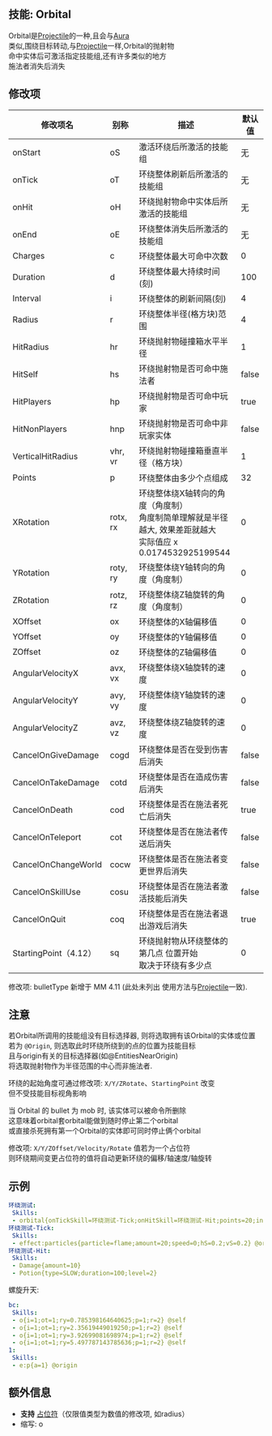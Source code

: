技能: Orbital
--------------------------

Orbital是[Projectile](技能/列表/projectile)的一种,且会与[Aura](/技能/列表/aura)  
类似,围绕目标转动,与[Projectile](技能/列表/projectile)一样,Orbital的抛射物  
命中实体后可激活指定技能组,还有许多类似的地方  
施法者消失后消失

修改项
----------

| 修改项名 | 别称    | 描述                                                                                                    | 默认值 |
|-----------|------------|----------------------------------------------------------------------------------------------------------------|---------------|
| onStart             | oS       | 激活环绕后所激活的技能组 | 无          |
| onTick              | oT       | 环绕整体刷新后所激活的技能组 | 无          |
| onHit               | oH       | 环绕抛射物命中实体后所激活的技能组 | 无          |
| onEnd               | oE       | 环绕整体消失后所激活的技能组 | 无          |
| Charges             | c        | 环绕整体最大可命中次数 | 0 |
| Duration            | d        | 环绕整体最大持续时间(刻) | 100 |
| Interval            | i        | 环绕整体的刷新间隔(刻) | 4 |
| Radius              | r        | 环绕整体半径(格方块)范围 | 4 |
| HitRadius           | hr       | 环绕抛射物碰撞箱水平半径 | 1             |
| HitSelf | hs | 环绕抛射物是否可命中施法者 | false |
| HitPlayers | hp | 环绕抛射物是否可命中玩家 | true |
| HitNonPlayers | hnp | 环绕抛射物是否可命中非玩家实体 | false |
| VerticalHitRadius   | vhr, vr  | 环绕抛射物碰撞箱垂直半径（格方块） | 1             |
| Points              | p        | 环绕整体由多少个点组成 | 32            |
| XRotation           | rotx, rx | 环绕整体绕X轴转向的角度（角度制）<br>角度制简单理解就是半径越大, 效果差距就越大<br>实际值应 x  0.0174532925199544 | 0             |
| YRotation           | roty, ry | 环绕整体绕Y轴转向的角度（角度制）                                                                                                                                             | 0             |
| ZRotation           | rotz, rz | 环绕整体绕Z轴旋转的角度（角度制）                                                                                                                                             | 0             |
| XOffset             | ox       | 环绕整体的X轴偏移值                                                                                                                               | 0             |
| YOffset             | oy       | 环绕整体的Y轴偏移值                                                                                                                               | 0             |
| ZOffset             | oz       | 环绕整体的Z轴偏移值                                                                                                                               | 0             |
| AngularVelocityX    | avx, vx  | 环绕整体绕X轴旋转的速度                                                                                                                       | 0             |
| AngularVelocityY    | avy, vy  | 环绕整体绕Y轴旋转的速度                                                                                                                        | 0             |
| AngularVelocityZ    | avz, vz  | 环绕整体绕Z轴旋转的速度                                                                                                                        | 0             |
| CancelOnGiveDamage  | cogd     | 环绕整体是否在受到伤害后消失 | false         |
| CancelOnTakeDamage  | cotd     | 环绕整体是否在造成伤害后消失 | false         |
| CancelOnDeath       | cod      | 环绕整体是否在施法者死亡后消失 | true          |
| CancelOnTeleport    | cot      | 环绕整体是否在施法者传送后消失 | false         |
| CancelOnChangeWorld | cocw     | 环绕整体是否在施法者变更世界后消失 | false         |
| CancelOnSkillUse    | cosu     | 环绕整体是否在施法者激活技能后消失 | false         |
| CancelOnQuit        | coq      | 环绕整体是否在施法者退出游戏后消失 | true          |
| StartingPoint（4.12） | sq | 环绕抛射物从环绕整体的 第几点 位置开始<br>取决于环绕有多少点 | 0 |

修改项: bulletType 新增于 MM 4.11 (此处未列出 使用方法与[Projectile](技能/列表/Projectile)一致).  

注意
-------------

若Orbital所调用的技能组没有目标选择器, 则将选取拥有该Orbital的实体或位置  
若为 `@Origin`, 则选取此时环绕所绕到的点的位置为技能目标  
且与origin有关的目标选择器(如@EntitiesNearOrigin)  
将选取抛射物作为半径范围的中心而非施法者.

环绕的起始角度可通过修改项: `X/Y/ZRotate`、`StartingPoint` 改变   
但不受技能目标视角影响 

当 Orbital 的 bullet 为 mob 时, 该实体可以被命令所删除  
这意味着orbital套orbital能做到随时停止第二个orbital  
或直接杀死拥有第一个Orbital的实体即可同时停止俩个orbital

修改项: `X/Y/ZOffset/Velocity/Rotate` 值若为一个占位符  
则环绕期间变更占位符的值将自动更新环绕的偏移/轴速度/轴旋转

示例
--------

```yaml
环绕测试:
 Skills:
 - orbital{onTickSkill=环绕测试-Tick;onHitSkill=环绕测试-Hit;points=20;interval=1;duration=200;charges=1;rx=0;ry=20;rz=20}
环绕测试-Tick:
 Skills:
 - effect:particles{particle=flame;amount=20;speed=0;hS=0.2;vS=0.2} @origin
环绕测试-Hit:
 Skills:
 - Damage{amount=10}
 - Potion{type=SLOW;duration=100;level=2}
```
螺旋升天:
```yaml
bc:
 Skills:
 - o{i=1;ot=1;ry=0.785398164640625;p=1;r=2} @self
 - o{i=1;ot=1;ry=2.35619449019250;p=1;r=2} @self
 - o{i=1;ot=1;ry=3.92699081698974;p=1;r=2} @self
 - o{i=1;ot=1;ry=5.497787143785636;p=1;r=2} @self
1:
 Skills:
 - e:p{a=1} @origin
```

额外信息
-------

- **支持** [占位符](/技能/占位符)（仅限值类型为数值的修改项, 如radius）
- 缩写: o